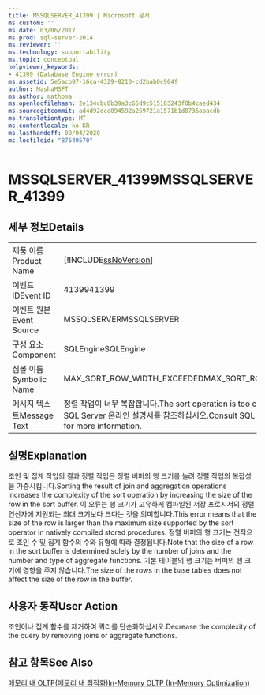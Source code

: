 ```yaml
---
title: MSSQLSERVER_41399 | Microsoft 문서
ms.custom: ''
ms.date: 03/06/2017
ms.prod: sql-server-2014
ms.reviewer: ''
ms.technology: supportability
ms.topic: conceptual
helpviewer_keywords:
- 41399 (Database Engine error)
ms.assetid: 5e5acb07-16ca-4329-8210-cd2bab0c904f
author: MashaMSFT
ms.author: mathoma
ms.openlocfilehash: 2e134cbc8b39a3c65d9c515183243f0b4caed434
ms.sourcegitcommit: ad4d92dce894592a259721a1571b1d8736abacdb
ms.translationtype: MT
ms.contentlocale: ko-KR
ms.lasthandoff: 08/04/2020
ms.locfileid: "87649570"
---
```

# <a name="mssqlserver_41399"></a><span data-ttu-id="3a8eb-102">MSSQLSERVER_41399</span><span class="sxs-lookup"><span data-stu-id="3a8eb-102">MSSQLSERVER_41399</span></span>
    
## <a name="details"></a><span data-ttu-id="3a8eb-103">세부 정보</span><span class="sxs-lookup"><span data-stu-id="3a8eb-103">Details</span></span>  
  
|||  
|-|-|  
|<span data-ttu-id="3a8eb-104">제품 이름</span><span class="sxs-lookup"><span data-stu-id="3a8eb-104">Product Name</span></span>|[!INCLUDE[ssNoVersion](../../includes/ssnoversion-md.md)]|  
|<span data-ttu-id="3a8eb-105">이벤트 ID</span><span class="sxs-lookup"><span data-stu-id="3a8eb-105">Event ID</span></span>|<span data-ttu-id="3a8eb-106">41399</span><span class="sxs-lookup"><span data-stu-id="3a8eb-106">41399</span></span>|  
|<span data-ttu-id="3a8eb-107">이벤트 원본</span><span class="sxs-lookup"><span data-stu-id="3a8eb-107">Event Source</span></span>|<span data-ttu-id="3a8eb-108">MSSQLSERVER</span><span class="sxs-lookup"><span data-stu-id="3a8eb-108">MSSQLSERVER</span></span>|  
|<span data-ttu-id="3a8eb-109">구성 요소</span><span class="sxs-lookup"><span data-stu-id="3a8eb-109">Component</span></span>|<span data-ttu-id="3a8eb-110">SQLEngine</span><span class="sxs-lookup"><span data-stu-id="3a8eb-110">SQLEngine</span></span>|  
|<span data-ttu-id="3a8eb-111">심볼 이름</span><span class="sxs-lookup"><span data-stu-id="3a8eb-111">Symbolic Name</span></span>|<span data-ttu-id="3a8eb-112">MAX_SORT_ROW_WIDTH_EXCEEDED</span><span class="sxs-lookup"><span data-stu-id="3a8eb-112">MAX_SORT_ROW_WIDTH_EXCEEDED</span></span>|  
|<span data-ttu-id="3a8eb-113">메시지 텍스트</span><span class="sxs-lookup"><span data-stu-id="3a8eb-113">Message Text</span></span>|<span data-ttu-id="3a8eb-114">정렬 작업이 너무 복잡합니다.</span><span class="sxs-lookup"><span data-stu-id="3a8eb-114">The sort operation is too complex.</span></span> <span data-ttu-id="3a8eb-115">자세한 내용은 SQL Server 온라인 설명서를 참조하십시오.</span><span class="sxs-lookup"><span data-stu-id="3a8eb-115">Consult SQL Server Books Online for more information.</span></span>|  
  
## <a name="explanation"></a><span data-ttu-id="3a8eb-116">설명</span><span class="sxs-lookup"><span data-stu-id="3a8eb-116">Explanation</span></span>  
 <span data-ttu-id="3a8eb-117">조인 및 집계 작업의 결과 정렬 작업은 정렬 버퍼의 행 크기를 늘려 정렬 작업의 복잡성을 가중시킵니다.</span><span class="sxs-lookup"><span data-stu-id="3a8eb-117">Sorting the result of join and aggregation operations increases the complexity of the sort operation by increasing the size of the row in the sort buffer.</span></span> <span data-ttu-id="3a8eb-118">이 오류는 행 크기가 고유하게 컴파일된 저장 프로시저의 정렬 연산자에 지원되는 최대 크기보다 크다는 것을 의미합니다.</span><span class="sxs-lookup"><span data-stu-id="3a8eb-118">This error means that the size of the row is larger than the maximum size supported by the sort operator in natively compiled stored procedures.</span></span> <span data-ttu-id="3a8eb-119">정렬 버퍼의 행 크기는 전적으로 조인 수 및 집계 함수의 수와 유형에 따라 결정됩니다.</span><span class="sxs-lookup"><span data-stu-id="3a8eb-119">Note that the size of a row in the sort buffer is determined solely by the number of joins and the number and type of aggregate functions.</span></span> <span data-ttu-id="3a8eb-120">기본 테이블의 행 크기는 버퍼의 행 크기에 영향을 주지 않습니다.</span><span class="sxs-lookup"><span data-stu-id="3a8eb-120">The size of the rows in the base tables does not affect the size of the row in the buffer.</span></span>  
  
## <a name="user-action"></a><span data-ttu-id="3a8eb-121">사용자 동작</span><span class="sxs-lookup"><span data-stu-id="3a8eb-121">User Action</span></span>  
 <span data-ttu-id="3a8eb-122">조인이나 집계 함수를 제거하여 쿼리를 단순화하십시오.</span><span class="sxs-lookup"><span data-stu-id="3a8eb-122">Decrease the complexity of the query by removing joins or aggregate functions.</span></span>  
  
## <a name="see-also"></a><span data-ttu-id="3a8eb-123">참고 항목</span><span class="sxs-lookup"><span data-stu-id="3a8eb-123">See Also</span></span>  
 [<span data-ttu-id="3a8eb-124">메모리 내 OLTP&#40;메모리 내 최적화&#41;</span><span class="sxs-lookup"><span data-stu-id="3a8eb-124">In-Memory OLTP &#40;In-Memory Optimization&#41;</span></span>](../in-memory-oltp/in-memory-oltp-in-memory-optimization.md)  
  
  
